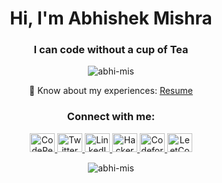 <h1 align="center">Hi, I'm Abhishek Mishra</h1>
<h3 align="center">I can code without a cup of Tea</h3>

<p align="center">
  <img src="https://komarev.com/ghpvc/?username=abhi-mis&label=Profile%20views&color=0e75b6&style=flat" alt="abhi-mis" />
</p>

<p align="center">
  📄 Know about my experiences: <a href="https://drive.google.com/file/d/1XrRoS5oJFO73blkZP2c3cM1P9nhuz613/view?usp=sharing" target="_blank">Resume</a>
</p>

<h3 align="center">Connect with me:</h3>
<p align="center">
  <a href="https://codepen.io/abhi_mis" target="_blank">
    <img src="https://raw.githubusercontent.com/rahuldkjain/github-profile-readme-generator/master/src/images/icons/Social/codepen.svg" alt="CodePen" height="30" width="40" />
  </a>
  <a href="https://twitter.com/abpolar790" target="_blank">
    <img src="https://raw.githubusercontent.com/rahuldkjain/github-profile-readme-generator/master/src/images/icons/Social/twitter.svg" alt="Twitter" height="30" width="40" />
  </a>
  <a href="https://linkedin.com/in/abhishek-mishra-b4a275202/" target="_blank">
    <img src="https://raw.githubusercontent.com/rahuldkjain/github-profile-readme-generator/master/src/images/icons/Social/linked-in-alt.svg" alt="LinkedIn" height="30" width="40" />
  </a>
  <a href="https://www.hackerrank.com/ricky_coder" target="_blank">
    <img src="https://raw.githubusercontent.com/rahuldkjain/github-profile-readme-generator/master/src/images/icons/Social/hackerrank.svg" alt="HackerRank" height="30" width="40" />
  </a>
  <a href="https://codeforces.com/profile/Abhi3015" target="_blank">
    <img src="https://raw.githubusercontent.com/rahuldkjain/github-profile-readme-generator/master/src/images/icons/Social/codeforces.svg" alt="Codeforces" height="30" width="40" />
  </a>
  <a href="https://leetcode.com/abhi_mis/" target="_blank">
    <img src="https://raw.githubusercontent.com/rahuldkjain/github-profile-readme-generator/master/src/images/icons/Social/leet-code.svg" alt="LeetCode" height="30" width="40" />
  </a>
 
</p>

<p align="center">
  <img src="https://github-readme-stats.vercel.app/api?username=abhi-mis&show_icons=true&locale=en" alt="abhi-mis" />
</p>
